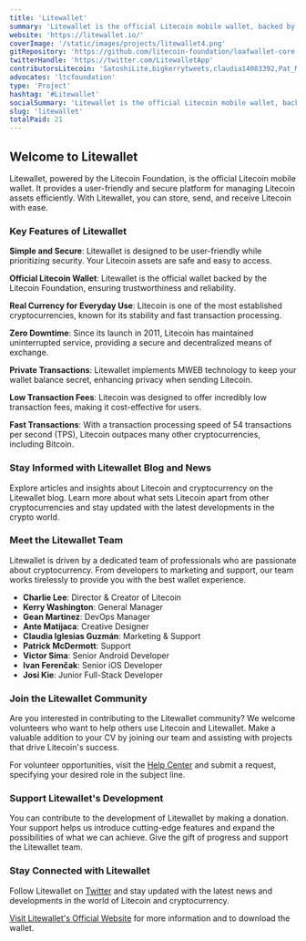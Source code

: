 ```yaml
---
title: 'Litewallet'
summary: 'Litewallet is the official Litecoin mobile wallet, backed by the Litecoin Foundation, offering a simple and secure way to manage Litecoin assets.'
website: 'https://litewallet.io/'
coverImage: '/static/images/projects/litewallet4.png'
gitRepository: 'https://github.com/litecoin-foundation/loafwallet-core'
twitterHandle: 'https://twitter.com/LitewalletApp'
contributorsLitecoin: 'SatoshiLite,bigkerrytweets,claudia14083392,Pat_McDermott17,ferencakIvan,josi_kie'
advocates: 'ltcfoundation'
type: 'Project'
hashtag: '#Litewallet'
socialSummary: 'Litewallet is the official Litecoin mobile wallet, backed by the Litecoin Foundation, offering a simple and secure way to manage Litecoin assets.'
slug: 'litewallet'
totalPaid: 21
---
```


## Welcome to Litewallet

Litewallet, powered by the Litecoin Foundation, is the official Litecoin mobile wallet. It provides a user-friendly and secure platform for managing Litecoin assets efficiently. With Litewallet, you can store, send, and receive Litecoin with ease.

### Key Features of Litewallet

**Simple and Secure**: Litewallet is designed to be user-friendly while prioritizing security. Your Litecoin assets are safe and easy to access.

**Official Litecoin Wallet**: Litewallet is the official wallet backed by the Litecoin Foundation, ensuring trustworthiness and reliability.

**Real Currency for Everyday Use**: Litecoin is one of the most established cryptocurrencies, known for its stability and fast transaction processing.

**Zero Downtime**: Since its launch in 2011, Litecoin has maintained uninterrupted service, providing a secure and decentralized means of exchange.

**Private Transactions**: Litewallet implements MWEB technology to keep your wallet balance secret, enhancing privacy when sending Litecoin.

**Low Transaction Fees**: Litecoin was designed to offer incredibly low transaction fees, making it cost-effective for users.

**Fast Transactions**: With a transaction processing speed of 54 transactions per second (TPS), Litecoin outpaces many other cryptocurrencies, including Bitcoin.

### Stay Informed with Litewallet Blog and News

Explore articles and insights about Litecoin and cryptocurrency on the Litewallet blog. Learn more about what sets Litecoin apart from other cryptocurrencies and stay updated with the latest developments in the crypto world.

### Meet the Litewallet Team

Litewallet is driven by a dedicated team of professionals who are passionate about cryptocurrency. From developers to marketing and support, our team works tirelessly to provide you with the best wallet experience.

- **Charlie Lee**: Director & Creator of Litecoin
- **Kerry Washington**: General Manager
- **Gean Martinez**: DevOps Manager
- **Ante Matijaca**: Creative Designer
- **Claudia Iglesias Guzmán**: Marketing & Support
- **Patrick McDermott**: Support
- **Victor Sima**: Senior Android Developer
- **Ivan Ferenčak**: Senior iOS Developer
- **Josi Kie**: Junior Full-Stack Developer

### Join the Litewallet Community

Are you interested in contributing to the Litewallet community? We welcome volunteers who want to help others use Litecoin and Litewallet. Make a valuable addition to your CV by joining our team and assisting with projects that drive Litecoin's success.

For volunteer opportunities, visit the [Help Center](https://litewallet.io/help-center) and submit a request, specifying your desired role in the subject line.

### Support Litewallet's Development

You can contribute to the development of Litewallet by making a donation. Your support helps us introduce cutting-edge features and expand the possibilities of what we can achieve. Give the gift of progress and support the Litewallet team.

### Stay Connected with Litewallet

Follow Litewallet on [Twitter](https://twitter.com/LitewalletApp) and stay updated with the latest news and developments in the world of Litecoin and cryptocurrency.

[Visit Litewallet's Official Website](https://litewallet.io/) for more information and to download the wallet.
